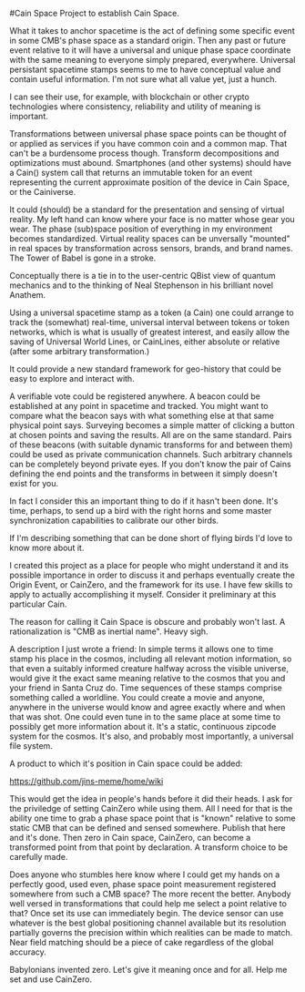 #Cain Space
Project to establish Cain Space.

What it takes to anchor spacetime is the act of defining some specific event in some CMB's phase space as a standard origin. Then any past or future event relative to it will have a universal and unique phase space coordinate with the same meaning to everyone simply prepared, everywhere. Universal persistant spacetime stamps seems to me to have conceptual value and contain useful information. I'm not sure what all value yet, just a hunch.

I can see their use, for example, with blockchain or other crypto technologies where consistency, reliability and utility of meaning is important.

Transformations between universal phase space points can be thought of or applied as services if you have common coin and a common map. That can't be a burdensome process though. Transform decompositions and optimizations must abound. Smartphones (and other systems) should have a Cain() system call that returns an immutable token for an event representing the current approximate position of the device in Cain Space, or the Cainiverse.

It could (should) be a standard for the presentation and sensing of virtual reality. My left hand can know where your face is no matter whose gear you wear. The phase (sub)space position of everything in my environment becomes standardized. Virtual reality spaces can be unversally "mounted" in real spaces by transformation across sensors, brands, and brand names. The Tower of Babel is gone in a stroke.

Conceptually there is a tie in to the user-centric QBist view of quantum mechanics and to the thinking of Neal Stephenson in his brilliant novel Anathem.

Using a universal spacetime stamp as a token (a Cain) one could arrange to track the (somewhat) real-time, universal interval between tokens or token networks, which is what is usually of greatest interest, and easily allow the saving of Universal World Lines, or CainLines, either absolute or relative (after some arbitrary transformation.)

It could provide a new standard framework for geo-history that could be easy to explore and interact with.

A verifiable vote could be registered anywhere. A beacon could be established at any point in spacetime and tracked. You might want to compare what the beacon says with what something else at that same physical point says. Surveying becomes a simple matter of clicking a button at chosen points and saving the results. All are on the same standard.  Pairs of these beacons (with suitable dynamic transforms for and between them) could be used as private communication channels.  Such arbitrary channels can be completely beyond private eyes.  If you don't know the pair of Cains defining the end points and the transforms in between it simply doesn't exist for you.

In fact I consider this an important thing to do if it hasn't been done. It's time, perhaps, to send up a bird with the right horns and some master synchronization capabilities to calibrate our other birds.

If I'm describing something that can be done short of flying birds I'd love to know more about it.

I created this project as a place for people who might understand it and its possible importance in order to discuss it and perhaps eventually create the Origin Event, or CainZero, and the framework for its use. I have few skills to apply to actually accomplishing it myself. Consider it preliminary at this particular Cain.

The reason for calling it Cain Space is obscure and probably won't last. A rationalization is "CMB as inertial name". Heavy sigh.

A description I just wrote a friend: In simple terms it allows one to time stamp his place in the cosmos, including all relevant motion information, so that even a suitably informed creature halfway across the visible universe, would give it the exact same meaning relative to the cosmos that you and your friend in Santa Cruz do. Time sequences of these stamps comprise something called a worldline. You could create a movie and anyone, anywhere in the universe would know and agree exactly where and when that was shot. One could even tune in to the same place at some time to possibly get more information about it. It's a static, continuous zipcode system for the cosmos. It's also, and probably most importantly, a universal file system.

A product to which it's position in Cain space could be added:

https://github.com/jins-meme/home/wiki

This would get the idea in people's hands before it did their heads. I ask for the priviledge of setting CainZero while using them. All I need for that is the ability one time to grab a phase space point that is "known" relative to some static CMB that can be defined and sensed somewhere. Publish that here and it's done. Then zero in Cain space, CainZero, can become a transformed point from that point by declaration. A transform choice to be carefully made.

Does anyone who stumbles here know where I could get my hands on a perfectly good, used even, phase space point measurement registered somewhere from such a CMB space?  The more recent the better.  Anybody well versed in transformations that could help me select a point relative to that?  Once set its use can immediately begin.  The device sensor can use whatever is the best global positioning channel available but its resolution partially governs the precision within which realities can be made to match.  Near field matching should be a piece of cake regardless of the global accuracy.

Babylonians invented zero. Let's give it meaning once and for all. Help me set and use CainZero.
